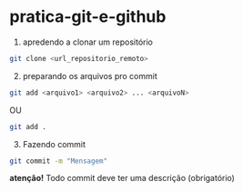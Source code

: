 # pratica-git-e-github

1. apredendo a clonar um repositório 

```bash
git clone <url_repositorio_remoto>
```

2. preparando os arquivos pro commit 

```bash
git add <arquivo1> <arquivo2> ... <arquivoN>
```
OU
```bash
git add .
``` 

3. Fazendo commit 

```bash
git commit -m "Mensagem"
```

**atenção!** Todo commit deve ter uma descrição (obrigatório)